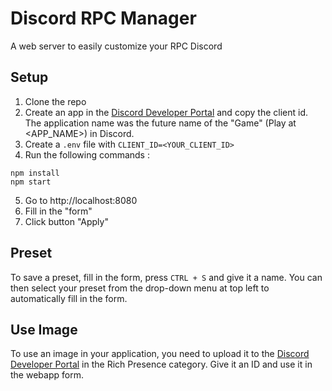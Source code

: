 # Discord RPC Manager

A web server to easily customize your RPC Discord

## Setup

1. Clone the repo
2. Create an app in the [Discord Developer Portal](https://discord.com/developers/applications) and copy the client id. The application name was the future name of the "Game" (Play at <APP_NAME>) in Discord.
3. Create a `.env` file with `CLIENT_ID=<YOUR_CLIENT_ID>`
4. Run the following commands :

```
npm install
npm start
```

5. Go to http://localhost:8080
6. Fill in the "form"
7. Click button "Apply"

## Preset

To save a preset, fill in the form, press `CTRL + S` and give it a name. You can then select your preset from the drop-down menu at top left to automatically fill in the form.

## Use Image

To use an image in your application, you need to upload it to the [Discord Developer Portal](https://discord.com/developers/applications) in the Rich Presence category. Give it an ID and use it in the webapp form.
